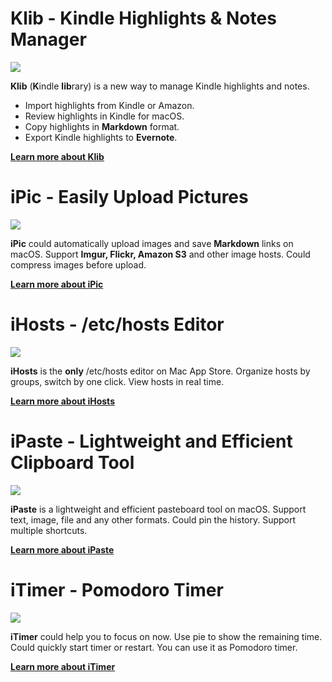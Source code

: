 # Klib - Kindle Highlights & Notes Manager

[![](https://p.nuli.life/blog/1dzhw.png)](https://itunes.apple.com/app/id1196268448?ls=1&mt=12&at=1000lv4R&ct=klib_home)

**Klib** (**K**indle **lib**rary) is a new way to manage Kindle highlights and notes.

- Import highlights from Kindle or Amazon.
- Review highlights in Kindle for macOS.
- Copy highlights in **Markdown** format.
- Export Kindle highlights to **Evernote**.

**[Learn more about Klib](https://en.toolinbox.net/Klib/)**


# iPic - Easily Upload Pictures

[![](https://p.nuli.life/blog/hmukz.png)](https://itunes.apple.com/app/id1101244278?ls=1&mt=12&at=1000lv4R&ct=iPic_home)

**iPic** could automatically upload images and save **Markdown** links on macOS. Support **Imgur, Flickr, Amazon S3** and other image hosts. Could compress images before upload.

**[Learn more about iPic](https://en.toolinbox.net/iPic/)**


# iHosts - /etc/hosts Editor

[![](https://p.nuli.life/blog/nqd9h.png)](https://itunes.apple.com/app/id1102004240?ls=1&mt=12&at=1000lv4R&ct=iHosts_home)

**iHosts** is the **only** /etc/hosts editor on Mac App Store. Organize hosts by groups, switch by one click. View hosts in real time.

**[Learn more about iHosts](https://en.toolinbox.net/iHosts/)**


# iPaste - Lightweight and Efficient Clipboard Tool

[![](https://p.nuli.life/blog/i0gt4.png)](https://itunes.apple.com/app/id1056935452?ls=1&mt=12&at=1000lv4R&ct=iPaste_home)

**iPaste** is a lightweight and efficient pasteboard tool on macOS. Support text, image, file and any other formats. Could pin the history. Support multiple shortcuts.

**[Learn more about iPaste](https://en.toolinbox.net/iPaste/)**


# iTimer - Pomodoro Timer

[![](https://p.nuli.life/blog/9ji0x.png)](https://itunes.apple.com/app/id1062139745?ls=1&mt=12&at=1000lv4R&ct=iTimer_home)

**iTimer** could help you to focus on now. Use pie to show the remaining time. Could quickly start timer or restart. You can use it as Pomodoro timer.

**[Learn more about iTimer](https://en.toolinbox.net/iTimer/)**


